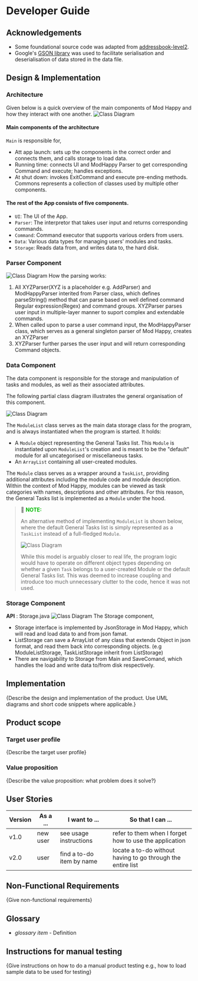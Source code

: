 # Developer Guide

## Acknowledgements

- Some foundational source code was adapted from [addressbook-level2](https://github.com/se-edu/addressbook-level2).
- Google's [GSON library](https://github.com/google/gson) was used to facilitate serialisation and deserialisation of data stored in the data file.

## Design & Implementation
### Architecture
Given below is a quick overview of the main components of Mod Happy and how they interact with one another.
![Class Diagram](http://www.plantuml.com/plantuml/proxy?src=https://raw.githubusercontent.com/AY2122S2-CS2113T-T10-3/tp/master/docs/Components.puml)
#### Main components of the architecture

`Main`  is responsible for,
* Att app launch: sets up the components in the correct order and connects them, and calls storage to load data.
* Running time: connects UI and ModHappy Parser to get corresponding Command and execute; handles exceptions.
* At shut down: invokes ExitCommand and execute pre-ending methods.
  Commons represents a collection of classes used by multiple other components.

#### The rest of the App consists of five components.

* `UI`: The UI of the App.
* `Parser`: The interpretor that takes user input and returns corresponding commands.
* `Command`: Command executor that supports various orders from users.
* `Data`: Various data types for managing users' modules and tasks.
* `Storage`: Reads data from, and writes data to, the hard disk.

### Parser Component
![Class Diagram](http://www.plantuml.com/plantuml/proxy?src=https://raw.githubusercontent.com/AY2122S2-CS2113T-T10-3/tp/master/docs/Parser.puml)
How the parsing works:
1. All XYZParser(XYZ is a placeholder e.g.  AddParser) and ModHappyParser interited from Parser class, which defines parseString() method that can parse based on well defined command Regular expression(Regex) and command groups. XYZParser parses user input in multiple-layer manner to suport complex and extendable commands.
2. When called upon to parse a user command input, the ModHappyParser class, which serves as a general singleton parser of Mod Happy,  creates an XYZParser
3. XYZParser further parses the user input and will return corresponding Command objects.
### Data Component

The data component is responsible for the storage and manipulation of tasks and modules, as well as their associated attributes.

The following partial class diagram illustrates the general organisation of this component.

![Class Diagram](http://www.plantuml.com/plantuml/proxy?src=https://raw.githubusercontent.com/AY2122S2-CS2113T-T10-3/tp/master/docs/Data.puml)

The `ModuleList` class serves as the main data storage class for the program, and is always instantiated when the program is started. It holds:
* A `Module` object representing the General Tasks list. This `Module` is instantiated upon `ModuleList`'s creation and is meant to be the "default" module for all uncategorised or miscellaneous tasks.
* An `ArrayList` containing all user-created modules.

The `Module` class serves as a wrapper around a `TaskList`, providing additional attributes including the module code and module description. Within the context of Mod Happy, modules can be viewed as task categories with names, descriptions and other attributes. For this reason, the General Tasks list is implemented as a `Module` under the hood.

> 📔 <span style="color:#00bb00">**NOTE:**</span>
>
> An alternative method of implementing `ModuleList` is shown below, where the default General Tasks
list is simply represented as a `TaskList` instead of a full-fledged `Module`.
>
> ![Class Diagram](http://www.plantuml.com/plantuml/proxy?src=https://raw.githubusercontent.com/AY2122S2-CS2113T-T10-3/tp/master/docs/DataAlternative.puml)
>
> While this model is arguably closer to real life, the program logic would have to operate on different object types depending on whether a given `Task` belongs to a user-created Module or the default General Tasks list. This was deemed to increase coupling and introduce too much unnecessary clutter to the code, hence it was not used.

### Storage Component
**API** : Storage.java
![Class Diagram](http://www.plantuml.com/plantuml/proxy?src=https://raw.githubusercontent.com/AY2122S2-CS2113T-T10-3/tp/branch-A-Storage-puml/docs/Storage.puml)
The Storage component,
* Storage interface is implemented by JsonStorage in Mod Happy, which will read and load data to and from json famat.
* ListStorage can save a ArrayList of any class that extends Object in json format, and read them back into corresponding objects. (e.g ModuleListStorage, TaskListStorage inherit from ListStorage)
* There are navigability to Storage from Main and SaveComand, which handles the load and write data to/from disk respectively.
## Implementation

{Describe the design and implementation of the product. Use UML diagrams and short code snippets where applicable.}


## Product scope
### Target user profile

{Describe the target user profile}

### Value proposition

{Describe the value proposition: what problem does it solve?}

## User Stories

|Version| As a ... | I want to ... | So that I can ...|
|--------|----------|---------------|------------------|
|v1.0|new user|see usage instructions|refer to them when I forget how to use the application|
|v2.0|user|find a to-do item by name|locate a to-do without having to go through the entire list|

## Non-Functional Requirements

{Give non-functional requirements}

## Glossary

* *glossary item* - Definition

## Instructions for manual testing

{Give instructions on how to do a manual product testing e.g., how to load sample data to be used for testing}
